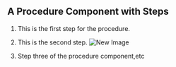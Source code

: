 ## A Procedure Component with Steps

1. This is the first step for the procedure.

2. This is the second step.
   ![New Image](/content/dam/help/photoeditor.jpg)

3. Step three of the procedure component,etc
